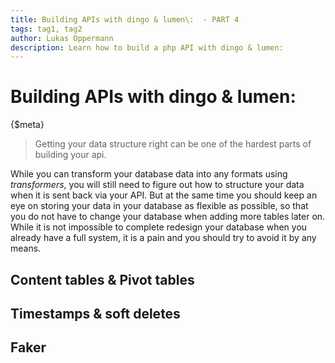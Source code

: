 ```yaml
---
title: Building APIs with dingo & lumen\:  - PART 4
tags: tag1, tag2
author: Lukas Oppermann
description: Learn how to build a php API with dingo & lumen:
---
```

# Building APIs with dingo & lumen:
{$meta}

> Getting your data structure right can be one of the hardest parts of building your api.

While you can transform your database data into any formats using *transformers*, you will still need to figure out how to structure your data when it is sent back via your API. But at the same time you should keep an eye on storing your data in your database as flexible as possible, so that you do not have to change your database when adding more tables later on. While it is not impossible to complete redesign your database when you already have a full system, it is a pain and you should try to avoid it by any means.

## Content tables & Pivot tables

## Timestamps & soft deletes

## Faker
